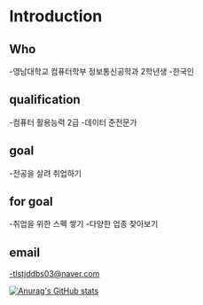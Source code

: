 # Introduction

## Who
-영남대학교 컴퓨터학부 정보통신공학과 2학년생
-한국인

## qualification
-컴퓨터 활용능력 2급
-데이터 준전문가

## goal
-전공을 살려 취업하기

## for goal
-취업을 위한 스펙 쌓기
-다양한 업종 찾아보기

## email
-tlstjddbs03@naver.com


[![Anurag's GitHub stats](https://github-readme-stats.vercel.app/api?username=SungYun-Shin03)](https://github.com/anuraghazra/github-readme-stats)

  
